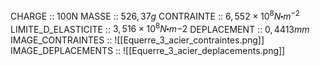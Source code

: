 CHARGE :: 100N
MASSE :: $526,37g$ 
CONTRAINTE :: $6,552\times 10^{8}N\centerdot m^{-2}$
LIMITE_D_ELASTICITE :: $3,516 \times 10^{8} N\centerdot m{-2}$
DEPLACEMENT :: $0,4413mm$
IMAGE_CONTRAINTES :: ![[Equerre_3_acier_contraintes.png]]
IMAGE_DEPLACEMENTS :: ![[Equerre_3_acier_deplacements.png]]